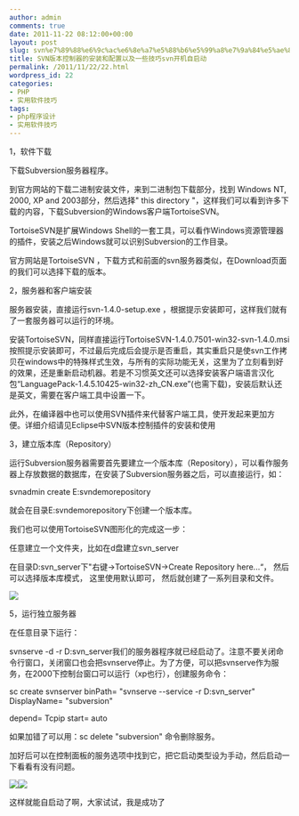 ```yaml
---
author: admin
comments: true
date: 2011-11-22 08:12:00+00:00
layout: post
slug: svn%e7%89%88%e6%9c%ac%e6%8e%a7%e5%88%b6%e5%99%a8%e7%9a%84%e5%ae%89%e8%a3%85%e5%92%8c%e9%85%8d%e7%bd%ae%e4%bb%a5%e5%8f%8a%e4%b8%80%e4%ba%9b%e6%8a%80%e5%b7%a7svn%e5%bc%80%e6%9c%ba%e8%87%aa%e5%90%af
title: SVN版本控制器的安装和配置以及一些技巧svn开机自启动
permalink: /2011/11/22/22.html
wordpress_id: 22
categories:
- PHP
- 实用软件技巧
tags:
- php程序设计
- 实用软件技巧
---
```





1，软件下载  

下载Subversion服务器程序。  

  

到官方网站的下载二进制安装文件，来到二进制包下载部分，找到 Windows NT, 2000, XP and 2003部分，然后选择" this directory "，这样我们可以看到许多下载的内容，下载Subversion的Windows客户端TortoiseSVN。  

  

TortoiseSVN是扩展Windows Shell的一套工具，可以看作Windows资源管理器的插件，安装之后Windows就可以识别Subversion的工作目录。  

官方网站是TortoiseSVN ，下载方式和前面的svn服务器类似，在Download页面的我们可以选择下载的版本。




2，服务器和客户端安装  

  

服务器安装，直接运行svn-1.4.0-setup.exe ，根据提示安装即可，这样我们就有了一套服务器可以运行的环境。  

  

安装TortoiseSVN，同样直接运行TortoiseSVN-1.4.0.7501-win32-svn-1.4.0.msi按照提示安装即可，不过最后完成后会提示是否重启，其实重启只是使svn工作拷贝在windows中的特殊样式生效，与所有的实际功能无关，这里为了立刻看到好的效果，还是重新启动机器。若是不习惯英文还可以选择安装客户端语言汉化包“LanguagePack-1.4.5.10425-win32-zh_CN.exe”(也需下载)，安装后默认还是英文，需要在客户端工具中设置一下。  

  

此外，在编译器中也可以使用SVN插件来代替客户端工具，使开发起来更加方便。详细介绍请见Eclipse中SVN版本控制插件的安装和使用




3，建立版本库（Repository）  

  

运行Subversion服务器需要首先要建立一个版本库（Repository），可以看作服务器上存放数据的数据库，在安装了Subversion服务器之后，可以直接运行，如：  

  

svnadmin create E:svndemorepository  

  

就会在目录E:svndemorepository下创建一个版本库。  

  

我们也可以使用TortoiseSVN图形化的完成这一步：




任意建立一个文件夹，比如在d盘建立svn_server  

在目录D:svn_server下"右键->TortoiseSVN->Create Repository here...“， 然后可以选择版本库模式， 这里使用默认即可， 然后就创建了一系列目录和文件。




![](http://akmumu-wordpress.stor.sinaapp.com/wp-content/uploads/pic/0_1321949415KvC2.gif)




5，运行独立服务器  

  

在任意目录下运行：  

svnserve -d -r D:svn_server我们的服务器程序就已经启动了。注意不要关闭命令行窗口，关闭窗口也会把svnserve停止。为了方便，可以把svnserve作为服务，在2000下控制台窗口可以运行（xp也行），创建服务命令：  

  






sc create svnserver binPath= "svnserve --service -r D:svn_server" DisplayName= "subversion"





depend= Tcpip start= auto




如果加错了可以用：sc delete "subversion" 命令删除服务。  

加好后可以在控制面板的服务选项中找到它，把它启动类型设为手动，然后启动一下看看有没有问题。  

  

![](http://akmumu-wordpress.stor.sinaapp.com/wp-content/uploads/pic/0_1321949604uWss.gif)![](http://akmumu-wordpress.stor.sinaapp.com/wp-content/uploads/pic/0_1321949622z7I0.gif)




这样就能自启动了啊，大家试试，我是成功了  

  

  





